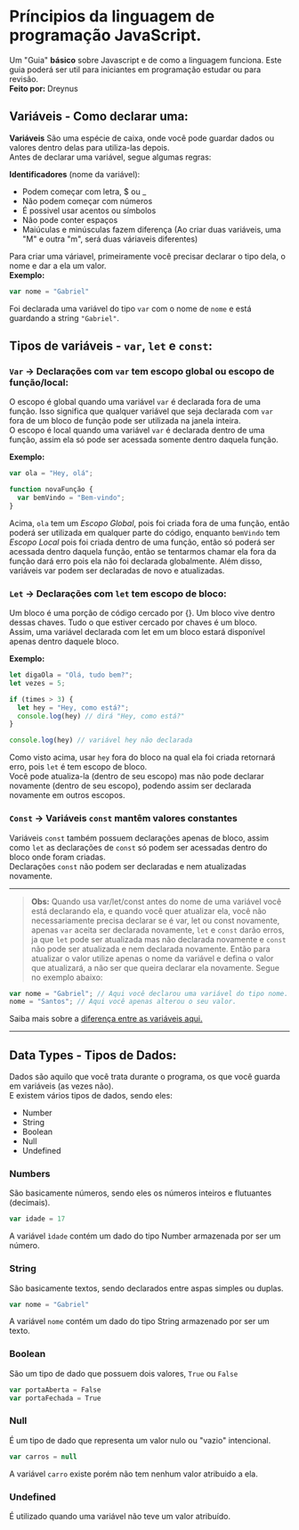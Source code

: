 # Príncipios da linguagem de programação JavaScript.

Um "Guia" **básico** sobre Javascript e de como a linguagem funciona. Este guia poderá ser util para iniciantes em programação estudar ou para revisão. </br>
**Feito por:** Dreynus

## Variáveis - Como declarar uma:
**Variáveis** São uma espécie de caixa, onde você pode guardar dados ou valores dentro delas para utiliza-las depois.  
Antes de declarar uma variável, segue algumas regras:  

**Identificadores** (nome da variável):  
* Podem começar com letra, $ ou _
* Não podem começar com números
* É possivel usar acentos ou símbolos
* Não pode conter espaços
* Maiúculas e minúsculas fazem diferença (Ao criar duas variáveis, uma "M" e outra "m", será duas váriaveis diferentes)

Para criar uma váriavel, primeiramente você precisar declarar o tipo dela, o nome e dar a ela um valor.  
**Exemplo:**

~~~javascript
var nome = "Gabriel"
~~~
 Foi declarada uma variável do tipo `var` com o nome de `nome` e está guardando a string `"Gabriel"`.

## Tipos de variáveis - `var`, `let` e `const`:

### **`Var`** -> Declarações com `var` tem escopo global ou escopo de função/local:
O escopo é global quando uma variável `var` é declarada fora de uma função. Isso significa que qualquer variável que seja declarada com `var` fora de um bloco de função pode ser utilizada na janela inteira.  
O escopo é local quando uma variável `var` é declarada dentro de uma função, assim ela só pode ser acessada somente dentro daquela função.  

**Exemplo:**  

~~~javascript
var ola = "Hey, olá";

function novaFunção {
  var bemVindo = "Bem-vindo";
}
~~~

Acima, `ola` tem um *Escopo Global*, pois foi criada fora de uma função, então poderá ser utilizada em qualquer parte do código, enquanto `bemVindo` tem *Escopo Local* pois foi criada dentro de uma função, então só poderá ser acessada dentro daquela função, então se tentarmos chamar ela fora da função dará erro pois ela não foi declarada globalmente. Além disso, variáveis var podem ser declaradas de novo e atualizadas.


### **`Let`** -> Declarações com `let` tem escopo de bloco:
Um bloco é uma porção de código cercado por {}. Um bloco vive dentro dessas chaves. Tudo o que estiver cercado por chaves é um bloco.  
Assim, uma variável declarada com let em um bloco estará disponível apenas dentro daquele bloco.  

**Exemplo:**

~~~javascript
let digaOla = "Olá, tudo bem?";
let vezes = 5;

if (times > 3) {
  let hey = "Hey, como está?";
  console.log(hey) // dirá "Hey, como está?"
}

console.log(hey) // variável hey não declarada
~~~

Como visto acima, usar `hey` fora do bloco na qual ela foi criada retornará erro, pois `let` é tem escopo de bloco.  
Você pode atualiza-la (dentro de seu escopo) mas não pode declarar novamente (dentro de seu escopo), podendo assim ser declarada novamente em outros escopos.


### **`Const`** -> Variáveis `const` mantêm valores constantes
Variáveis `const` também possuem declarações apenas de bloco, assim como `let` as declarações de `const` só podem ser acessadas dentro do bloco onde foram criadas.  
Declarações `const` não podem ser declaradas e nem atualizadas novamente.

---

>**Obs:** Quando usa var/let/const antes do nome de uma variável você está declarando ela, e quando você quer atualizar ela, você não necessariamente precisa declarar se é var, let ou const novamente, apenas `var` aceita ser declarada novamente, `let` e `const` darão erros, ja que `let` pode ser atualizada mas não declarada novamente e `const` não pode ser atualizada e nem declarada novamente. Então para atualizar o valor utilize apenas o nome da variável e defina o valor que atualizará, a não ser que queira declarar ela novamente.
>Segue no exemplo abaixo:

~~~javascript
var nome = "Gabriel"; // Aqui você declarou uma variável do tipo nome.
nome = "Santos"; // Aqui você apenas alterou o seu valor.
~~~

Saiba mais sobre a [diferença entre as variáveis aqui.](https://www.freecodecamp.org/portuguese/news/var-let-e-const-qual-e-a-diferenca/)

---

## Data Types - Tipos de Dados:
Dados são aquilo que você trata durante o programa, os que você guarda em variáveis (as vezes não).  
E existem vários tipos de dados, sendo eles:
* Number
* String
* Boolean
* Null
* Undefined

### Numbers
São basicamente números, sendo eles os números inteiros e flutuantes (decimais).
~~~javascript
var idade = 17
~~~
A variável `ìdade` contém um dado do tipo Number armazenada por ser um número.

### String
São basicamente textos, sendo declarados entre aspas simples ou duplas.
~~~javascript
var nome = "Gabriel"
~~~
A variável `nome` contém um dado do tipo String armazenado por ser um texto.

### Boolean
São um tipo de dado que possuem dois valores, `True` ou `False`
~~~javascript
var portaAberta = False
var portaFechada = True
~~~

### Null
É um tipo de dado que representa um valor nulo ou "vazio" intencional.
~~~javascript
var carros = null
~~~
A variável `carro` existe porém não tem nenhum valor atribuido a ela.

### Undefined
É utilizado quando uma variável não teve um valor atribuído.
